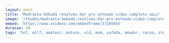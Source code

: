 ```yaml
---
layout: post
title: "Madrasta bêbada resolveu dar pro enteado video completo aqui"
image: '/thumbs/madrasta-bebada-resolveu-dar-pro-enteado-video-completo-aqui.jpg'
embed: 'https://www.xvideos.com/embedframe/37205655'
duracao: 28
tags: 'hot, milf, amateur, mature, old, mom, safada, amador, coroa, stepmom, bebada, drunk'
---
```

